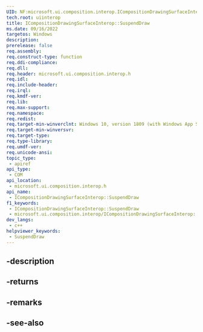 ```yaml
---
UID: NF:microsoft.ui.composition.interop.ICompositionDrawingSurfaceInterop.SuspendDraw
tech.root: uiinterop
title: ICompositionDrawingSurfaceInterop::SuspendDraw
ms.date: 09/16/2022
targetos: Windows
description: 
prerelease: false
req.assembly: 
req.construct-type: function
req.ddi-compliance: 
req.dll: 
req.header: microsoft.ui.composition.interop.h
req.idl: 
req.include-header: 
req.irql: 
req.kmdf-ver: 
req.lib: 
req.max-support: 
req.namespace: 
req.redist: 
req.target-min-winverclnt: Windows 10, version 1809 (with Windows App SDK 0.5 or later)
req.target-min-winversvr: 
req.target-type: 
req.type-library: 
req.umdf-ver: 
req.unicode-ansi: 
topic_type:
 - apiref
api_type:
 - COM
api_location:
 - microsoft.ui.composition.interop.h
api_name:
 - ICompositionDrawingSurfaceInterop::SuspendDraw
f1_keywords:
 - ICompositionDrawingSurfaceInterop::SuspendDraw
 - microsoft.ui.composition.interop/ICompositionDrawingSurfaceInterop::SuspendDraw
dev_langs:
 - c++
helpviewer_keywords:
 - SuspendDraw
---
```


## -description

## -returns

## -remarks

## -see-also


